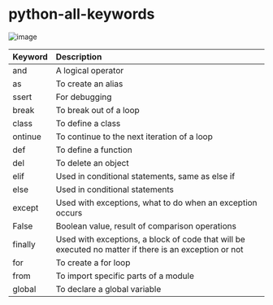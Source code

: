 # python-all-keywords
![image](https://user-images.githubusercontent.com/55657605/163704425-52f54fbf-796f-4b75-978b-e37be4ebd8e0.png)

Keyword|Description
---|:---
and|A logical operator
as|To create an alias
ssert|For debugging
break|To break out of a loop
class|To define a class
ontinue|To continue to the next iteration of a loop
def|To define a function
del|To delete an object
elif|Used in conditional statements, same as else if
else|Used in conditional statements
except|Used with exceptions, what to do when an exception occurs
False|Boolean value, result of comparison operations
finally|Used with exceptions, a block of code that will be executed no matter if there is an exception or not
for|To create a for loop
from|To import specific parts of a module
global|To declare a global variable
